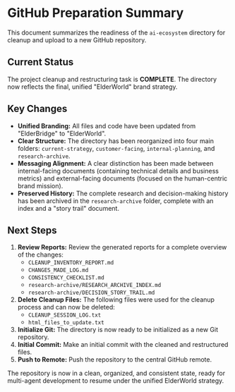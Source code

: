 # GitHub Preparation Summary

This document summarizes the readiness of the `ai-ecosystem` directory for cleanup and upload to a new GitHub repository.

## Current Status
The project cleanup and restructuring task is **COMPLETE**. The directory now reflects the final, unified "ElderWorld" brand strategy.

## Key Changes
-   **Unified Branding:** All files and code have been updated from "ElderBridge" to "ElderWorld".
-   **Clear Structure:** The directory has been reorganized into four main folders: `current-strategy`, `customer-facing`, `internal-planning`, and `research-archive`.
-   **Messaging Alignment:** A clear distinction has been made between internal-facing documents (containing technical details and business metrics) and external-facing documents (focused on the human-centric brand mission).
-   **Preserved History:** The complete research and decision-making history has been archived in the `research-archive` folder, complete with an index and a "story trail" document.

## Next Steps
1.  **Review Reports:** Review the generated reports for a complete overview of the changes:
    -   `CLEANUP_INVENTORY_REPORT.md`
    -   `CHANGES_MADE_LOG.md`
    -   `CONSISTENCY_CHECKLIST.md`
    -   `research-archive/RESEARCH_ARCHIVE_INDEX.md`
    -   `research-archive/DECISION_STORY_TRAIL.md`
2.  **Delete Cleanup Files:** The following files were used for the cleanup process and can now be deleted:
    -   `CLEANUP_SESSION_LOG.txt`
    -   `html_files_to_update.txt`
3.  **Initialize Git:** The directory is now ready to be initialized as a new Git repository.
4.  **Initial Commit:** Make an initial commit with the cleaned and restructured files.
5.  **Push to Remote:** Push the repository to the central GitHub remote.

The repository is now in a clean, organized, and consistent state, ready for multi-agent development to resume under the unified ElderWorld strategy.
